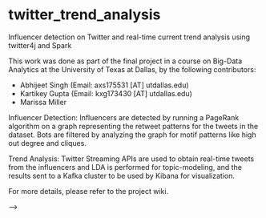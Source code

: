# twitter_trend_analysis
Influencer detection on Twitter and real-time current trend analysis using twitter4j and Spark

This work was done as part of the final project in a course on Big-Data Analytics at the University of Texas at Dallas, by the following contributors:
- Abhijeet Singh (Email: axs175531 [AT] utdallas.edu)
- Kartikey Gupta (Email: kxg173430 [AT] utdallas.edu)
- Marissa Miller

Influencer Detection: Influencers are detected by running a PageRank algorithm on a graph representing the retweet patterns for the tweets in the dataset. Bots are filtered by analyzing the graph for motif patterns like high out degree and cliques.

Trend Analysis: Twitter Streaming APIs are used to obtain real-time tweets from the influencers and LDA is performed for topic-modeling, and the results sent to a Kafka cluster to be used by Kibana for visualization.

For more details, please refer to the project wiki.

-->
